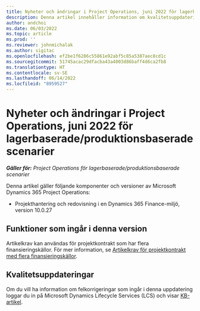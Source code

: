 ```yaml
---
title: Nyheter och ändringar i Project Operations, juni 2022 för lagerbaserade/produktionsbaserade scenarier
description: Denna artikel innehåller information om kvalitetsuppdateringarna som är tillgängliga i juni 2022-versionen av Project Operations för resurs-/produktionsbaserade scenarier.
author: andchoi
ms.date: 06/03/2022
ms.topic: article
ms.prod: ''
ms.reviewer: johnmichalak
ms.author: sigitac
ms.openlocfilehash: ef2be1f6286c55861e92abf5c85a5387aec8cd1c
ms.sourcegitcommit: 51745acac29dfacba43a4003d86baff4d6ca2fb8
ms.translationtype: HT
ms.contentlocale: sv-SE
ms.lasthandoff: 06/14/2022
ms.locfileid: "8959527"
---
```

# <a name="whats-new-or-changed-in-project-operations-june-2022-for-stockedproduction-based-scenarios"></a>Nyheter och ändringar i Project Operations, juni 2022 för lagerbaserade/produktionsbaserade scenarier

_**Gäller för:** Project Operations för lagerbaserade/produktionsbaserade scenarier_

Denna artikel gäller följande komponenter och versioner av Microsoft Dynamics 365 Project Operations:

- Projekthantering och redovisning i en Dynamics 365 Finance-miljö, version 10.0.27

## <a name="features-included-in-this-release"></a>Funktioner som ingår i denna version

Artikelkrav kan användas för projektkontrakt som har flera finansieringskällor. För mer information, se [Artikelkrav för projektkontrakt med flera finansieringskällor](/multiple-funding-sources-item-req.md).

## <a name="quality-updates"></a>Kvalitetsuppdateringar

Om du vill ha information om felkorrigeringar som ingår i denna uppdatering loggar du in på Microsoft Dynamics Lifecycle Services (LCS) och visar [KB-artikel](https://fix.lcs.dynamics.com/Issue/Details?bugId=673271).
